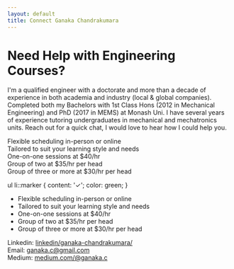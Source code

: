 ```yaml
---
layout: default
title: Connect Ganaka Chandrakumara
---
```


<div id="connect">
  <h1 class="pageTitle">Need Help with Engineering Courses?</h1>
  <div class="contactContent">
    <p class="intro">I'm a qualified engineer with a doctorate and more than a decade of experience in both academia and industry (local & global companies). Completed both my Bachelors with 1st Class Hons (2012 in Mechanical Engineering) and PhD (2017 in MEMS) at Monash Uni. I have several years of experience tutoring undergraduates in mechanical and mechatronics units. Reach out for a quick chat, I would love to hear how I could help you.</p>
     <dl>
  <!-- <dl {display: grid; grid-template-columns: max-content auto;}> -->
    <dt>Flexible scheduling in-person or online </dt>
    <dt>Tailored to suit your learning style and needs </dt>
    <dt>One-on-one sessions at $40/hr </dt>
    <dt>Group of two at $35/hr per head </dt>
    <dt>Group of three or more at $30/hr per head </dt>
    <!-- <dt>Youtube: <a href="https://www.youtube.com/@ganaka.c" target="_blank"> youtube/@ganaka.c </a> </dt> -->
  </dl>

  ul li::marker {
  content: '✓';
  color: green;
  }
  <ul>
  <li>Flexible scheduling in-person or online</li>
  <li>Tailored to suit your learning style and needs</li>
  <li>One-on-one sessions at $40/hr</li>
  <li>Group of two at $35/hr per head</li>
  <li>Group of three or more at $30/hr per head</li>
  </ul>
  
  </div>
  <dl>
  <!-- <dl {display: grid; grid-template-columns: max-content auto;}> -->
    <dt>Linkedin: <a href="https://www.linkedin.com/in/ganaka-chandrakumara/" target="_blank"> linkedin/ganaka-chandrakumara/</a> </dt>
    <dt>Email: <a href="mailto:{{ganaka.c@gmail.com}}" target="_blank"> ganaka.c@gmail.com </a> </dt>
    <dt>Medium: <a href="https://medium.com/@ganaka.c" target="_blank"> medium.com/@ganaka.c </a> </dt>
    <!-- <dt>Youtube: <a href="https://www.youtube.com/@ganaka.c" target="_blank"> youtube/@ganaka.c </a> </dt> -->
  </dl>
</div>
